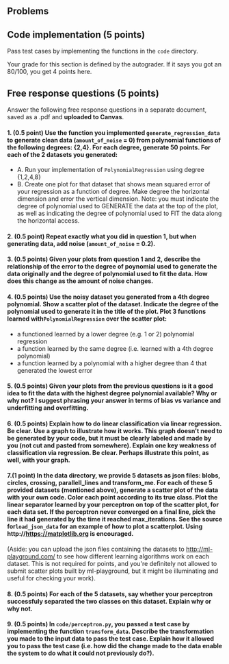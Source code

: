 ## Problems

## Code implementation (5 points)
Pass test cases by implementing the functions in the `code` directory.

Your grade for this section is defined by the autograder. If it says you got an 80/100,
you get 4 points here.

## Free response questions (5 points)

Answer the following free response questions in a separate document, 
saved as a .pdf and **uploaded to Canvas**.

#### 1. (0.5 point) Use the function you implemented `generate_regression_data` to generate clean data (`amount_of_noise` = 0) from polynomial functions of the following degrees: {2,4}. For each degree, generate 50 points. For each of the 2 datasets you generated:
   - A. Run your implementation of `PolynomialRegression` using degree {1,2,4,8}
   - B. Create one plot for that dataset that shows mean squared error of your regression as a function of degree. Make degree the horizontal dimension and error the vertical dimension.  Note: you must indicate the degree of polynomial used to GENERATE the data at the top of the plot, as well as indicating the degree of polynomial used to FIT the data along the horizontal access.

#### 2. (0.5 point) Repeat exactly what you did in question 1, but when generating data, add noise (`amount_of_noise` = 0.2). 

#### 3. (0.5 points) Given your plots from question 1 and 2, describe the relationship of the error to the degree of poynomial used to generate the data originally and the degree of polynomial used to fit the data. How does this change as the amount of noise changes.

#### 4. (0.5 points) Use the noisy dataset you generated from a 4th degree polynomial. Show a scatter plot of the dataset. Indicate the degree of the polynomial used to generate it in the title of the plot. Plot 3 functions learned with`PolynomialRegression` over the scatter plot: 
   - a functioned learned by a lower degree (e.g. 1 or 2) polynomial regression
   - a function learned by the same degree (i.e. learned with a 4th degree polynomial)
   - a function learned by a polynomial with a higher degree than 4 that generated the lowest error

#### 5. (0.5 points) Given your plots from the previous questions is it a good idea to fit the data with the highest degree polynomial available? Why or why not? I suggest phrasing your answer in terms of bias vs variance and underfitting and overfitting.

#### 6. (0.5 points) Explain how to do linear classification via linear regression. Be clear. Use a graph to illustrate how it works. This graph doesn't need to be generated by your code, but it must be clearly labeled and made by you (not cut and pasted from somewhere). Explain one key weakness of classification via regression. Be clear. Perhaps illustrate this point, as well, with your graph.

#### 7.(1 point) In the data directory, we provide 5 datasets as json files: blobs, circles, crossing, parallell_lines and transform_me. For each of these 5 provided datasets (mentioned above), generate a scatter plot of the data with your own code. Color each point according to its true class. Plot the linear separator learned by your perceptron on top of the scatter plot, for each data set. If the perceptron never converged on a final line, pick the line it had generated by the time it reached max_iterations. See the source for`load_json_data` for an example of how to plot a scatterplot. Using http://https://matplotlib.org is encouraged.  

(Aside: you can upload the json files containing the datasets to http://ml-playground.com/ to see how different learning algorithms work on each dataset. This is not required for points, and you're definitely not allowed to submit scatter plots built by ml-playground, but it might be illuminating and useful for checking your work).

#### 8. (0.5 points) For each of the 5 datasets, say whether your perceptron successfuly separated the two classes on this dataset. Explain why or why not. 

#### 9. (0.5 points) In `code/perceptron.py`, you passed a test case by implementing the function `transform_data`. Describe the transformation you made to the input data to pass the test case. Explain how it allowed you to pass the test case (i.e. how did the change made to the data enable the system to do what it could not previously do?).



 


 
